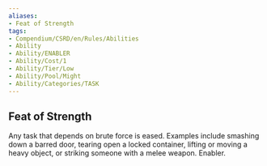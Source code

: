 ```yaml
---
aliases:
- Feat of Strength
tags:
- Compendium/CSRD/en/Rules/Abilities
- Ability
- Ability/ENABLER
- Ability/Cost/1
- Ability/Tier/Low
- Ability/Pool/Might
- Ability/Categories/TASK
---
```


  
## Feat of Strength  
Any task that depends on brute force is eased. Examples include smashing down a barred door, tearing open a locked container, lifting or moving a heavy object, or striking someone with a melee weapon. Enabler. 